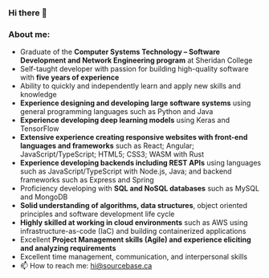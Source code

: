 ### Hi there 👋
### About me:
- Graduate of the **Computer Systems Technology – Software Development and Network Engineering program** at Sheridan College
- Self-taught developer with passion for building high-quality software with **five years of experience**
- Ability to quickly and independently learn and apply new skills and knowledge
- **Experience designing and developing large software systems** using general programming languages such as Python and Java
- **Experience developing deep learning models** using Keras and TensorFlow
- **Extensive experience creating responsive websites with front-end languages and frameworks** such as React; Angular; JavaScript/TypeScript; HTML5; CSS3; WASM with Rust
- **Experience developing backends including REST APIs** using languages such as JavaScript/TypeScript with Node.js, Java; and backend frameworks such as Express and Spring
- Proficiency developing with **SQL and NoSQL databases** such as MySQL and MongoDB
- **Solid understanding of algorithms, data structures**, object oriented principles and software development life cycle
- **Highly skilled at working in cloud environments** such as AWS using infrastructure-as-code (IaC) and building containerized applications
- Excellent **Project Management skills (Agile) and experience eliciting and analyzing requirements**
- Excellent time management, communication, and interpersonal skills
- 📫 How to reach me: [hi@sourcebase.ca](mailto:hi@sourcebase.ca)
